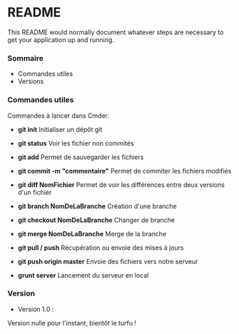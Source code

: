 # README #

This README would normally document whatever steps are necessary to get your application up and running.

### Sommaire ###

* Commandes utiles
* Versions



### Commandes utiles ###

Commandes à lancer dans Cmder.

* **git init**
Initialiser un dépôt git
* **git status**
Voir les fichier non commités
* **git add**
Permet de sauvegarder les fichiers
* **git commit -m "commentaire"**
Permet de commiter les fichiers modifiés
* **git diff NomFichier**
Permet de voir les différences entre deux versions d'un fichier
* **git branch NomDeLaBranche**
Création d'une branche
* **git checkout NomDeLaBranche**
Changer de branche
* **git merge NomDeLaBranche**
Merge de la branche
* **git pull / push**
Récupération ou envoie des mises à jours
* **git push origin master**
Envoie des fichiers vers notre serveur

* **grunt server**
Lancement du serveur en local

### Version ###

* Version 1.0 :

Version nulle pour l'instant, bientôt le turfu !